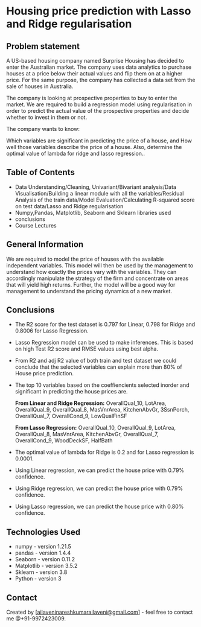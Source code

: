 # Housing price prediction with Lasso and Ridge regularisation
##  Problem statement
A US-based housing company named Surprise Housing has decided to enter the Australian market. The company uses data analytics to purchase houses at a price below their actual values and flip them on at a higher price. For the same purpose, the company has collected a data set from the sale of houses in Australia.

The company is looking at prospective properties to buy to enter the market. We are required to build a regression model using regularisation in order to predict the actual value of the prospective properties and decide whether to invest in them or not.

The company wants to know:

Which variables are significant in predicting the price of a house, and
How well those variables describe the price of a house.
Also, determine the optimal value of lambda for ridge and lasso regression..


## Table of Contents
* Data Understanding/Cleaning, Univariant/Bivariant analysis/Data Visualisation/Building a linear module with all the variables/Residual Analysis of the train data/Model Evaluation/Calculating R-squared score on test data/Lasso and Ridge regularisation
* Numpy,Pandas, Matplotlib, Seaborn and Sklearn libraries used
* conclusions
* Course Lectures

<!-- You can include any other section that is pertinent to your problem -->

## General Information
We are required to model the price of houses with the available independent variables. This model will then be used by the management to understand how exactly the prices vary with the variables. They can accordingly manipulate the strategy of the firm and concentrate on areas that will yield high returns. Further, the model will be a good way for management to understand the pricing dynamics of a new market.


## Conclusions
- The R2 score for the test dataset is 0.797 for Linear, 0.798 for Ridge and 0.8006 for Lasso Regression.

- Lasso Regression model can be used to make inferences. This is based on high Test R2 score and RMSE values using best alpha.

- From R2 and adj R2 value of both train and test dataset we could conclude that the selected variables can explain more than 80% of House price prediction. 

- The top 10 variables based on the coeffiencients selected inorder and significant in predicting the house prices are.
    
    __From Linear and Ridge Regression:__
    OverallQual_10, LotArea, OverallQual_9, OverallQual_8, MasVnrArea, KitchenAbvGr, 3SsnPorch, OverallQual_7, OverallCond_9, 
    LowQualFinSF
     
    __From Lasso Regression:__
    OverallQual_10, OverallQual_9, LotArea, OverallQual_8, MasVnrArea, KitchenAbvGr, OverallQual_7, OverallCond_9, WoodDeckSF, 
    HalfBath   
    

- The optimal value of lambda for Ridge is 0.2 and for Lasso regression is 0.0001.
    
- Using Linear regression, we can predict the house price with 0.79% confidence.
- Using Ridge regression, we can predict the house price with 0.79% confidence.
- Using Lasso regression, we can predict the house price with 0.80% confidence.


## Technologies Used
- numpy - version 1.21.5
- pandas - version 1.4.4
- Seaborn - version 0.11.2
- Matplotlib - version 3.5.2
- Sklearn - version 3.8
- Python - version 3


## Contact
Created by [ailaveninareshkumarailaveni@gmail.com] - feel free to contact me @+91-9972423009.
